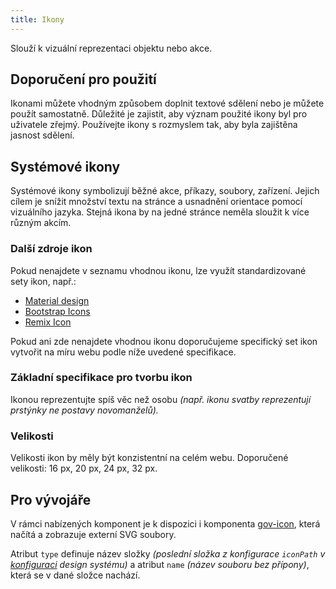```yaml
---
title: Ikony
---
```

<script setup>
import { ref } from 'vue';
import IconList from '../.vitepress/theme/components/IconList.vue'

</script>

Slouží k vizuální reprezentaci objektu nebo akce.

## Doporučení pro použití
Ikonami můžete vhodným způsobem doplnit textové sdělení nebo je můžete použít samostatně. Důležité je zajistit, aby význam použité ikony byl pro uživatele zřejmý. Používejte ikony s rozmyslem tak, aby byla zajištěna jasnost sdělení.

## Systémové ikony
Systémové ikony symbolizují běžné akce, příkazy, soubory, zařízení. Jejich cílem je snížit množství textu na stránce a usnadnění orientace pomocí vizuálního jazyka. Stejná ikona by na jedné stránce neměla sloužit k více různým akcím.

<IconList/>

### Další zdroje ikon

Pokud nenajdete v seznamu vhodnou ikonu, lze využít standardizované sety ikon, např.:

- [Material design](https://material.io/tools/icons/?style=baseline 'Externí odkaz na Material design')
- [Bootstrap Icons](https://icons.getbootstrap.com/ 'Externí odkaz na Bootstrap Icons')
- [Remix Icon](https://remixicon.com/ 'Externí odkaz na Remix Icon')

Pokud ani zde nenajdete vhodnou ikonu doporučujeme specifický set ikon vytvořit na míru webu podle níže uvedené specifikace.

### Základní specifikace pro tvorbu ikon

Ikonou reprezentujte spíš věc než osobu *(např. ikonu svatby reprezentují prstýnky ne postavy novomanželů).*

### Velikosti
Velikosti ikon by měly být konzistentní na celém webu. Doporučené velikosti: 16 px, 20 px, 24 px, 32 px.

## Pro vývojáře

V rámci nabízených komponent je k dispozici i komponenta [gov-icon](/komponenty/dokumentace/gov-icon), která načítá a zobrazuje externí SVG soubory.

Atribut `type` definuje název složky *(poslední složka z konfigurace `iconPath` v [konfiguraci](/zaciname/for-developers) design systému)* a atribut `name` *(název souboru bez přípony)*, která se v dané složce nachází.
